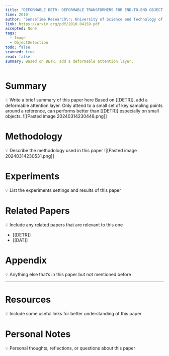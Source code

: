 ```yaml
---
title: "DEFORMABLE DETR: DEFORMABLE TRANSFORMERS FOR END-TO-END OBJECT DETECTION"
time: 2010
author: "SenseTime Research\r; University of Science and Technology of China\r; The Chinese University of Hong Kong"
link: https://arxiv.org/pdf/2010.04159.pdf
accepted: None
tags:
  - Image
  - ObjectDetection
todo: false
scanned: true
read: false
summary: Based on DETR, add a deformable attention layer.
---
```

# Summary
💡 Write a brief summary of this paper here
Based on [[DETR]], add a deformable attention layer.
Only attend to a small set of key sampling points around a reference, can performs better than [[DETR]] especially on small objects.
![[Pasted image 20240314230448.png]]

# Methodology
💡 Describe the methodology used in this paper
![[Pasted image 20240314230531.png]]
# Experiments
💡 List the experiments settings and results of this paper

# Related Papers
💡 Include any related papers that are relevant to this one
- [[DETR]]
- [[DAT]]
# Appendix
💡 Anything else that’s in this paper but not mentioned before

---
# Resources
💡 Include some useful links for better understanding of this paper

# Personal Notes
💡 Personal thoughts, reflections, or questions about this paper